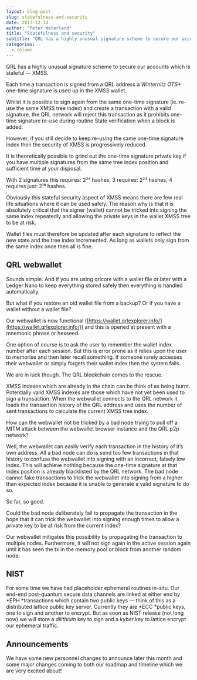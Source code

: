```yaml
---
layout: blog-post
slug: statefulness-and-security
date: 2017-12-14
author: "Peter Waterland"
title: "Statefulness and security"
subtitle: "QRL has a highly unusual signature scheme to secure our accounts which is stateful — XMSS."
categories:
  - column
---
```


QRL has a highly unusual signature scheme to secure our accounts which is stateful — XMSS.

Each time a transaction is signed from a QRL address a *Winternitz OTS+* one-time signature is used up in the XMSS wallet.

Whilst it is possible to sign again from the same one-time signature (ie. re-use the same XMSS tree index) and create a transaction with a valid signature, the QRL network will reject this transaction as it prohibits one-time signature re-use during routine State verification when a block is added.

However, if you still decide to keep re-using the same one-time signature index then the security of XMSS is progressively reduced.

It is theoretically possible to grind out the one-time signature private key if you have multiple signatures from the same tree index position and sufficient time at your disposal.

With 2 signatures this requires: 2³⁴ hashes, 3 requires: 2²³ hashes, 4 requires just: 2¹⁸ hashes.

Obviously this stateful security aspect of XMSS means there are few real life situations where it can be used safely. The reason why is that it is absolutely critical that the signer (wallet) cannot be tricked into signing the same index repeatedly and allowing the private keys in the wallet XMSS tree to be at risk.

Wallet files must therefore be updated after each signature to reflect the new state and the tree index incremented. As long as wallets only sign from the same index once then all is fine.

## QRL webwallet

Sounds simple. And if you are using qrlcore with a wallet file or later with a Ledger Nano to keep everything stored safely then everything is handled automatically.

But what if you restore an old wallet file from a backup? Or if you have a wallet without a wallet file?

Our webwallet is now functional ([https://wallet.qrlexplorer.info/](https://wallet.qrlexplorer.info/)) and this is opened at present with a mnemonic phrase or hexseed.

One option of course is to ask the user to remember the wallet index number after each session. But this is error prone as it relies upon the user to memorise and then later recall something. If someone rarely accesses their webwallet or simply forgets their wallet index then the system fails.

We are in luck though. The QRL blockchain comes to the rescue.

XMSS indexes which are already in the chain can be think of as being burnt. Potentially valid XMSS indexes are those which have not yet been used to sign a transaction. When the webwallet connects to the QRL network it loads the transaction history of the QRL address and uses the number of sent transactions to calculate the current XMSS tree index.

How can the webwallet not be tricked by a bad node trying to pull off a MITM attack between the webwallet browser instance and the QRL p2p network?

Well, the webwallet can easily verify each transaction in the history of it’s own address. All a bad node can do is send too few transactions in that history to confuse the webwallet into signing with an incorrect, falsely low index. This will achieve nothing because the one-time signature at that index position is already blacklisted by the QRL network. The bad node cannot fake transactions to trick the webwallet into signing from a higher than expected index because it is unable to generate a valid signature to do so.

So far, so good.

Could the bad node deliberately fail to propagate the transaction in the hope that it can trick the webwallet into signing enough times to allow a private key to be at risk from the current index?

Our webwallet mitigates this possibility by propagating the transaction to multiple nodes. Furthermore, it will not sign again in the active session again until it has seen the tx in the memory pool or block from another random node.

## NIST

For some time we have had placeholder ephemeral routines in-situ. Our end-end post-quantum secure data channels are linked at either end by *EPH *transactions which contain two public keys — think of this as a distributed lattice public key server. Currently they are *ECC *public keys, one to sign and another to encrypt. But as soon as NIST release (not long now) we will store a *dilithium* key to sign and a *kyber* key to lattice encrypt our ephemeral traffic.

## Announcements

We have some new personnel changes to announce later this month and some major changes coming to both our roadmap and timeline which we are very excited about!
